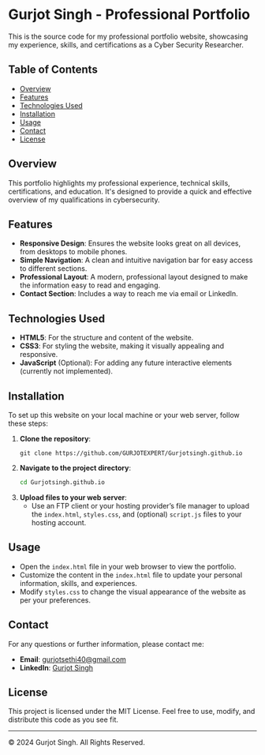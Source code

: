 # Gurjot Singh - Professional Portfolio

This is the source code for my professional portfolio website, showcasing my experience, skills, and certifications as a Cyber Security Researcher.

## Table of Contents
- [Overview](#overview)
- [Features](#features)
- [Technologies Used](#technologies-used)
- [Installation](#installation)
- [Usage](#usage)
- [Contact](#contact)
- [License](#license)

## Overview
This portfolio highlights my professional experience, technical skills, certifications, and education. It's designed to provide a quick and effective overview of my qualifications in cybersecurity.

## Features
- **Responsive Design**: Ensures the website looks great on all devices, from desktops to mobile phones.
- **Simple Navigation**: A clean and intuitive navigation bar for easy access to different sections.
- **Professional Layout**: A modern, professional layout designed to make the information easy to read and engaging.
- **Contact Section**: Includes a way to reach me via email or LinkedIn.

## Technologies Used
- **HTML5**: For the structure and content of the website.
- **CSS3**: For styling the website, making it visually appealing and responsive.
- **JavaScript** (Optional): For adding any future interactive elements (currently not implemented).

## Installation
To set up this website on your local machine or your web server, follow these steps:

1. **Clone the repository**:
    ```
    git clone https://github.com/GURJOTEXPERT/Gurjotsingh.github.io
    ```
2. **Navigate to the project directory**:
    ```bash
    cd Gurjotsingh.github.io
    ```
3. **Upload files to your web server**:
    - Use an FTP client or your hosting provider’s file manager to upload the `index.html`, `styles.css`, and (optional) `script.js` files to your hosting account.

## Usage
- Open the `index.html` file in your web browser to view the portfolio.
- Customize the content in the `index.html` file to update your personal information, skills, and experiences.
- Modify `styles.css` to change the visual appearance of the website as per your preferences.

## Contact
For any questions or further information, please contact me:

- **Email**: [gurjotsethi40@gmail.com](mailto:gurjotsethi40@gmail.com)
- **LinkedIn**: [Gurjot Singh](https://www.linkedin.com/in/gurjot-singh-8198b3220)

## License
This project is licensed under the MIT License. Feel free to use, modify, and distribute this code as you see fit.

---

&copy; 2024 Gurjot Singh. All Rights Reserved.
